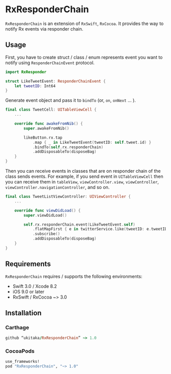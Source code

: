 # RxResponderChain
  `RxResponderChain` is an extension of `RxSwift`, `RxCocoa`.
  It provides the way to notify Rx events via responder chain.

## Usage
First, you have to create struct / class / enum represents event you want  to notify using `ResponderChainEvent` protocol.

```swift
import RxResponder

struct LikeTweetEvent: ResponderChainEvent {
    let tweetID: Int64
}
```

Generate  event object and pass it to `bindTo` (or, `on`, `onNext` … ).

```swift
final class TweetCell: UITableViewCell {
    ...

    override func awakeFromNib() {
        super.awakeFromNib()

        likeButton.rx.tap
            .map { _ in LikeTweetEvent(tweetID: self.tweet.id) }
            .bindTo(self.rx.responderChain)
            .addDisposableTo(disposeBag)
    }
}
```

Then you can receive events in classes that are on  responder chain of the class sends events.
For example, if you send event in `UITableViewCell` then you can receive them in `tableView`, `viewController.view`, `viewController`,  `viewController.navigationController`,  and so on.

```swift
final class TweetListViewController: UIViewController {
    ...

    override func viewDidLoad() {
        super.viewDidLoad()

        self.rx.responderChain.event(LikeTweetEvent.self)
            .flatMapFirst { e in twitterService.like(tweetID: e.tweetID) }
            .subscribe()
            .addDisposableTo(disposeBag)
    }
}
```

## Requirements

`RxResponderChain` requires / supports the following environments:

+ Swift 3.0 / Xcode 8.2
+ iOS 9.0 or later
+ RxSwift / RxCocoa ~> 3.0

## Installation

### Carthage

```ruby
github “ukitaka/RxResponderChain” ~> 1.0
```


### CocoaPods

```ruby
use_frameworks!
pod "RxResponderChain", "~> 1.0"
```


